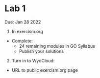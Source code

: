 # Lab 1
Due: Jan 28 2022

1. In exercism.org
 - Complete:
    - 24 remaining modules in GO Syllabus 
    - Publish your solutions

2. Turn in to WyoCloud:
  - URL to public exercism.org page
